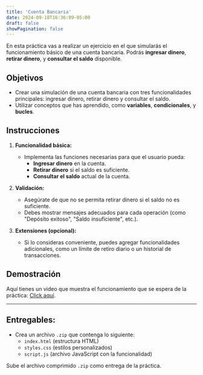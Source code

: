 ```yaml
---
title: 'Cuenta Bancaria'
date: 2024-09-18T16:36:09-05:00
draft: false
showPagination: false
---
```


En esta práctica vas a realizar un ejercicio en el que simularás el funcionamiento básico de una cuenta bancaria. Podrás **ingresar dinero**, **retirar dinero**, y **consultar el saldo** disponible.

## Objetivos

- Crear una simulación de una cuenta bancaria con tres funcionalidades principales: ingresar dinero, retirar dinero y consultar el saldo.
- Utilizar conceptos que has aprendido, como **variables**, **condicionales**, y **bucles**.

## Instrucciones

1. **Funcionalidad básica:**

   - Implementa las funciones necesarias para que el usuario pueda:
     - **Ingresar dinero** en la cuenta.
     - **Retirar dinero** si el saldo es suficiente.
     - **Consultar el saldo** actual de la cuenta.

2. **Validación:**

   - Asegúrate de que no se permita retirar dinero si el saldo no es suficiente.
   - Debes mostrar mensajes adecuados para cada operación (como "Depósito exitoso", "Saldo insuficiente", etc.).

3. **Extensiones (opcional):**
   - Si lo consideras conveniente, puedes agregar funcionalidades adicionales, como un límite de retiro diario o un historial de transacciones.

## Demostración

Aquí tienes un video que muestra el funcionamiento que se espera de la práctica: [Click aquí](https://funvalintenacional-my.sharepoint.com/personal/jorgesosa_funvalinternacional_org/_layouts/15/stream.aspx?id=%2Fpersonal%2Fjorgesosa%5Ffunvalinternacional%5Forg%2FDocuments%2FMicrosoft%20Teams%20Chat%20Files%2FEjercicio%20de%20clase%20%2D%20Google%20Chrome%202024%2D08%2D29%2017%2D57%2D14%2Emp4&nav=eyJyZWZlcnJhbEluZm8iOnsicmVmZXJyYWxBcHAiOiJTdHJlYW1XZWJBcHAiLCJyZWZlcnJhbFZpZXciOiJTaGFyZURpYWxvZy1MaW5rIiwicmVmZXJyYWxBcHBQbGF0Zm9ybSI6IldlYiIsInJlZmVycmFsTW9kZSI6InZpZXcifX0&ga=1&referrer=StreamWebApp%2EWeb&referrerScenario=AddressBarCopied%2Eview%2Ef8b83989%2D4053%2D4b93%2Da721%2D4544ba3d41e0).

---

## Entregables:

- Crea un archivo `.zip` que contenga lo siguiente:
  - `index.html` (estructura HTML)
  - `styles.css` (estilos personalizados)
  - `script.js` (archivo JavaScript con la funcionalidad)

Sube el archivo comprimido `.zip` como entrega de la práctica.
